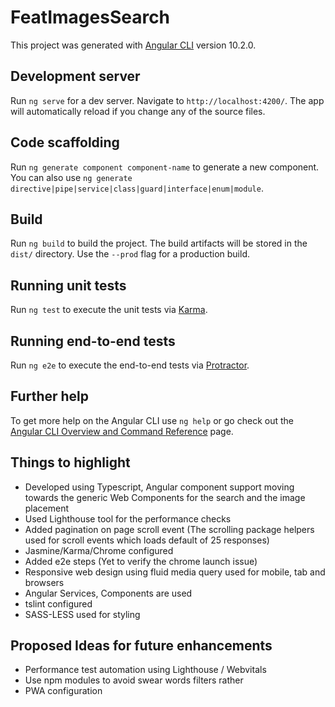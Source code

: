 # FeatImagesSearch

This project was generated with [Angular CLI](https://github.com/angular/angular-cli) version 10.2.0.

## Development server

Run `ng serve` for a dev server. Navigate to `http://localhost:4200/`. The app will automatically reload if you change any of the source files.

## Code scaffolding

Run `ng generate component component-name` to generate a new component. You can also use `ng generate directive|pipe|service|class|guard|interface|enum|module`.

## Build

Run `ng build` to build the project. The build artifacts will be stored in the `dist/` directory. Use the `--prod` flag for a production build.

## Running unit tests

Run `ng test` to execute the unit tests via [Karma](https://karma-runner.github.io).

## Running end-to-end tests

Run `ng e2e` to execute the end-to-end tests via [Protractor](http://www.protractortest.org/).

## Further help

To get more help on the Angular CLI use `ng help` or go check out the [Angular CLI Overview and Command Reference](https://angular.io/cli) page.

## Things to highlight

* Developed using Typescript, Angular component support moving towards the generic Web Components for the search and the image placement
* Used Lighthouse tool for the performance checks
* Added pagination on page scroll event (The scrolling package helpers used for scroll events which loads default of 25 responses)
* Jasmine/Karma/Chrome configured
* Added e2e steps (Yet to verify the chrome launch issue)
* Responsive web design using fluid media query used for mobile, tab and browsers
* Angular Services, Components are used
* tslint configured
* SASS-LESS used for styling

## Proposed Ideas for future enhancements

* Performance test automation using Lighthouse / Webvitals
* Use npm modules to avoid swear words filters rather
* PWA configuration

